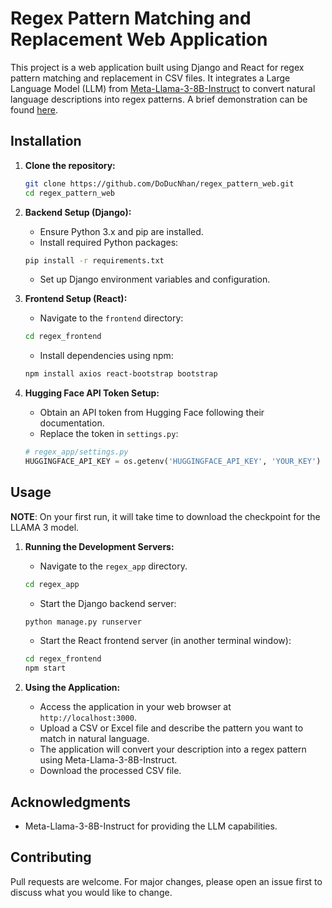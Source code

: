 # Regex Pattern Matching and Replacement Web Application

This project is a web application built using Django and React for regex pattern matching and replacement in CSV files. It integrates a Large Language Model (LLM) from [Meta-Llama-3-8B-Instruct](https://huggingface.co/meta-llama/Meta-Llama-3-8B-Instruct) to convert natural language descriptions into regex patterns. A brief demonstration can be found [here](https://drive.google.com/file/d/1ywDRVDhIErjTG_BLwSeFe11rq8na32fp/view?usp=sharing).

## Installation

1. **Clone the repository:**

   ```bash
   git clone https://github.com/DoDucNhan/regex_pattern_web.git
   cd regex_pattern_web
   ```

2. **Backend Setup (Django):**

   - Ensure Python 3.x and pip are installed.
   - Install required Python packages:

    ```bash
    pip install -r requirements.txt
    ```

   - Set up Django environment variables and configuration.

3. **Frontend Setup (React):**

   - Navigate to the `frontend` directory:

    ```bash
    cd regex_frontend
    ```

   - Install dependencies using npm:

    ```bash
    npm install axios react-bootstrap bootstrap
    ```

4. **Hugging Face API Token Setup:**

   - Obtain an API token from Hugging Face following their documentation.
   - Replace the token in `settings.py`:

    ```python
    # regex_app/settings.py
    HUGGINGFACE_API_KEY = os.getenv('HUGGINGFACE_API_KEY', 'YOUR_KEY')
    ```

## Usage

**NOTE**: On your first run, it will take time to download the checkpoint for the LLAMA 3 model.

1. **Running the Development Servers:**

   - Navigate to the `regex_app` directory.

    ```bash
    cd regex_app
    ```

   - Start the Django backend server:

    ```bash
    python manage.py runserver
    ```

   - Start the React frontend server (in another terminal window):

    ```bash
    cd regex_frontend
    npm start
    ```

2. **Using the Application:**

   - Access the application in your web browser at `http://localhost:3000`.
   - Upload a CSV or Excel file and describe the pattern you want to match in natural language.
   - The application will convert your description into a regex pattern using Meta-Llama-3-8B-Instruct.
   - Download the processed CSV file.

## Acknowledgments

- Meta-Llama-3-8B-Instruct for providing the LLM capabilities.

## Contributing

Pull requests are welcome. For major changes, please open an issue first to discuss what you would like to change.
